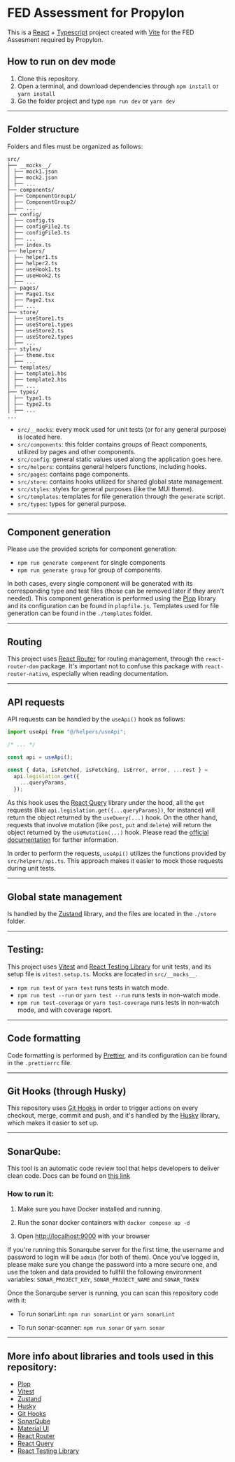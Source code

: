# FED Assessment for Propylon

This is a [React](https://react.dev/) + [Typescript](https://www.typescriptlang.org/) project created with [Vite](https://vitejs.dev/) for the FED Assesment required by Propylon.

## How to run on dev mode

1. Clone this repository.
2. Open a terminal, and download dependencies through `npm install` or `yarn install`
3. Go the folder project and type `npm run dev` or `yarn dev`

---

## Folder structure

Folders and files must be organized as follows:

```
src/
├── __mocks__/
│ ├── mock1.json
│ ├── mock2.json
│ ├── ...
├── components/
│ ├── ComponentGroup1/
│ ├── ComponentGroup2/
│ ├── ...
├── config/
│ ├── config.ts
│ ├── configFile2.ts
│ ├── configFile3.ts
│ ├── ...
│ ├── index.ts
├── helpers/
│ ├── helper1.ts
│ ├── helper2.ts
│ ├── useHook1.ts
│ ├── useHook2.ts
│ ├── ...
├── pages/
│ ├── Page1.tsx
│ ├── Page2.tsx
│ ├── ...
├── store/
│ ├── useStore1.ts
│ ├── useStore1.types
│ ├── useStore2.ts
│ ├── useStore2.types
│ ├── ...
├── styles/
│ ├── theme.tsx
│ ├── ...
├── templates/
│ ├── template1.hbs
│ ├── template2.hbs
│ ├── ...
├── types/
│ ├── type1.ts
│ ├── type2.ts
│ ├── ...
...
```

- `src/__mocks`: every mock used for unit tests (or for any general purpose) is located here.
- `src/components`: this folder contains groups of React components, utilized by pages and other components.
- `src/config`: general static values used along the application goes here.
- `src/helpers`: contains general helpers functions, including hooks.
- `src/pages`: contains page components.
- `src/store`: contains hooks utilized for shared global state management.
- `src/styles`: styles for general purposes (like the MUI theme).
- `src/templates`: templates for file generation through the `generate` script.
- `src/types`: types for general purpose.

---

## Component generation

Please use the provided scripts for component generation:

- `npm run generate component` for single components
- `npm run generate group` for group of components.

In both cases, every single component will be generated with its corresponding type and test files (those can be removed later if they aren't needed). This component generation is performed using the [Plop](https://plopjs.com/) library and its configuration can be found in `plopfile.js`. Templates used for file generation can be found in the `./templates` folder.

---

## Routing

This project uses [React Router](https://reactrouter.com) for routing management, through the `react-router-dom` package. It's important not to confuse this package with `react-router-native`, especially when reading documentation.

---

## API requests

API requests can be handled by the `useApi()` hook as follows:

```typescript
import useApi from "@/helpers/useApi";

/* ... */

const api = useApi();

const { data, isFetched, isFetching, isError, error, ...rest } =
  api.legislation.get({
    ...queryParams,
  });
```

As this hook uses the [React Query](https://tanstack.com/query/latest/docs/framework/react/overview) library under the hood, all the `get` requests (like `api.legislation.get({...queryParams})`, for instance) will return the object returned by the `useQuery(...)` hook. On the other hand, requests that involve mutation (like `post`, `put` and `delete`) will return the object returned by the `useMutation(...)` hook. Please read the [official documentation](https://tanstack.com/query/latest/docs/framework/react/overview) for further information.

In order to perform the requests, `useApi()` utilizes the functions provided by `src/helpers/api.ts`. This approach makes it easier to mock those requests during unit tests.

---

## Global state management

Is handled by the [Zustand](https://github.com/pmndrs/zustand) library, and the files are located in the `./store` folder.

---

## Testing:

This project uses [Vitest](https://vitest.dev/guide/features) and [React Testing Library](https://testing-library.com/docs/react-testing-library) for unit tests, and its setup file is `vitest.setup.ts`. Mocks are located in `src/__mocks__`.

- `npm run test` or `yarn test` runs tests in watch mode.
- `npm run test --run` or `yarn test --run` runs tests in non-watch mode.
- `npm run test-coverage` or `yarn test-coverage` runs tests in non-watch mode, and with coverage report.

---

## Code formatting

Code formatting is performed by [Prettier](https://prettier.io), and its configuration can be found in the `.prettierrc` file.

---

## Git Hooks (through Husky)

This repository uses [Git Hooks](https://git-scm.com/docs/githooks) in order to trigger actions on every checkout, merge, commit and push, and it's handled by the [Husky](https://typicode.github.io/husky) library, which makes it easier to set up.

---

## SonarQube:

This tool is an automatic code review tool that helps developers to deliver clean code. Docs can be found on [this link](https://docs.sonarsource.com/sonarqube)

### How to run it:

1. Make sure you have Docker installed and running.

2. Run the sonar docker containers with `docker compose up -d`

3. Open [http://localhost:9000](http://localhost:9000) with your browser

If you're running this Sonarqube server for the first time, the username and password to login will be `admin` (for both of them). Once you've logged in, please make sure you change the password into a more secure one, and use the token and data provided to fullfill the following environment variables: `SONAR_PROJECT_KEY`, `SONAR_PROJECT_NAME` and `SONAR_TOKEN`

Once the Sonarqube server is running, you can scan this repository code with it:

- To run sonarLint: `npm run sonarLint` or `yarn sonarLint`

- To run sonar-scanner: `npm run sonar` or `yarn sonar`

---

## More info about libraries and tools used in this repository:

- [Plop](https://plopjs.com/)
- [Vitest](https://vitest.dev/)
- [Zustand](https://github.com/pmndrs/zustand)
- [Husky](https://typicode.github.io/husky)
- [Git Hooks](https://git-scm.com/docs/githooks)
- [SonarQube](https://docs.sonarsource.com/sonarqube)
- [Material UI](https://mui.com/)
- [React Router](https://reactrouter.com)
- [React Query](https://tanstack.com/query/latest/docs/framework/react/overview)
- [React Testing Library](https://testing-library.com/docs/react-testing-library)
